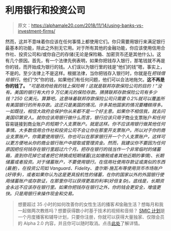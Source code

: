 # 利用银行和投资公司

> 原文：<https://alphamale20.com/2018/11/14/using-banks-vs-investment-firms/>

然而，这并不意味着你应该在任何事情上都使用它们。你只需要用银行来满足银行最基本的功能，除此之外别无它用。对于所有其他的金融功能，你应该使用信用合作社、投资公司和/或你自己的存储(无论是保险箱、加密货币还是其他什么)。这有几个原因。首先，有一个法律先例表明，如果你把钱存入银行，那笔钱就不再是你的钱，而开始成为银行的钱。人们误以为银行里的钱是“他们的钱”嗯，事实上，不是的。至少法律上不是这样。根据法律，当你把钱存入银行时，你就是在*把钱借给银行*。他们“欠”你的钱，如果他们有任何问题，他们可以合法地拖欠。**这不再是你的钱了。** *“可是政府给我的钱上保险啊！这就是联邦存款保险公司的目的！”没有。美国的银行有大约 9 万亿美元的保险存款。猜猜联邦存款保险公司有多少钱？250 亿美元。算算吧。这意味着联邦存款保险公司只需要 0.2%就可以覆盖所有美国银行的所有存款。这还只是美国的情况。许多其他国家的情况要糟糕得多。一如既往，相信大政府会保护你从来都不是一个好主意。如果你不相信我，就去问美国印第安人。就你应该用银行做什么而言，银行应该只用于*商业支票账户*和任何*容易链接到商业账户*的短期个人支票账户。就是这样。你不应该用银行做其他任何事情。大多数信用合作社和投资公司不会让你在那里开支票账户。所以对于你的商业支票账户，你需要使用银行。你也可以在那家银行开一个个人支票账户，这样可以更方便地从你的商业银行账户中提取或管理资金。然而，我建议你不要因为任何原因把任何钱存在银行里超过六个月。把存在银行的钱当作一个非常临时的储蓄箱，直到你花掉它或者把它转换成短期储蓄(比如缴税或者其他近期的事情)、长期储蓄或者投资。对于储蓄账户，不要使用银行。在信用社使用存款证或类似的东西(最差)，在投资公司如 Vanguard、Fidelity、查尔斯·施瓦布等使用货币市场账户(好得多)，或者如果你认为这是更具投机性的储蓄，在你的国家以外的外国银行使用储蓄账户或存款证，在那里你可以获得更高的利率(好但复杂)。底线是，长期资金永远不应该存在银行里。如果你把钱存在银行之外，你的钱会更安全，增值更快。只是用银行来操作现金和交易。*

> 想要超过 35 小时的如何改善你的女性生活的播客*和*金融生活？想每月和我一起做两次教练吗？想要获得数小时基于技术的视频和音频？ [SMIC 计划](https://alphamale20.kartra.com/page/vIL17)是一个月度播客和辅导计划，只要你注册，你就可以获得大量独家、仅限会员的 Alpha 2.0 内容，并且你可以随时取消。点击[此处](https://alphamale20.kartra.com/page/vIL17)了解详情。
> 
> 